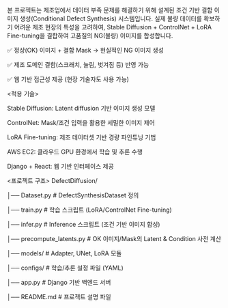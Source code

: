 본 프로젝트는 제조업에서 데이터 부족 문제를 해결하기 위해 설계된 조건 기반 결함 이미지 생성(Conditional Defect Synthesis) 시스템입니다.
실제 불량 데이터를 확보하기 어려운 제조 현장의 특성을 고려하여, Stable Diffusion + ControlNet + LoRA Fine-tuning을 결합하여 고품질의 NG(불량) 이미지를 합성합니다.

✅ 정상(OK) 이미지 + 결함 Mask → 현실적인 NG 이미지 생성

✅ 제조 도메인 결함(스크래치, 눌림, 벗겨짐 등) 반영 가능

✅ 웹 기반 접근성 제공 (현장 기술자도 사용 가능)

<적용 기술>

Stable Diffusion: Latent diffusion 기반 이미지 생성 모델

ControlNet: Mask/조건 입력을 활용한 세밀한 이미지 제어

LoRA Fine-tuning: 제조 데이터셋 기반 경량 파인튜닝 기법

AWS EC2: 클라우드 GPU 환경에서 학습 및 추론 수행

Django + React: 웹 기반 인터페이스 제공

<프로젝트 구조>
DefectDiffusion/

│── Dataset.py         # DefectSynthesisDataset 정의

│── train.py           # 학습 스크립트 (LoRA/ControlNet Fine-tuning)

│── infer.py           # Inference 스크립트 (조건 기반 이미지 합성)

│── precompute_latents.py  # OK 이미지/Mask의 Latent & Condition 사전 계산

│── models/            # Adapter, UNet, LoRA 모듈

│── configs/           # 학습/추론 설정 파일 (YAML)

│── app.py             # Django 기반 백엔드 서버

│── README.md          # 프로젝트 설명 파일
